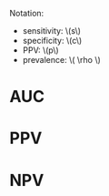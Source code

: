 Notation:

+ sensitivity: \\\(s\\\)
+ specificity: \\\(c\\\)
+ PPV: \\\(p\\\)
+ prevalence: \\\( \rho \\\)


# AUC

# PPV

# NPV

